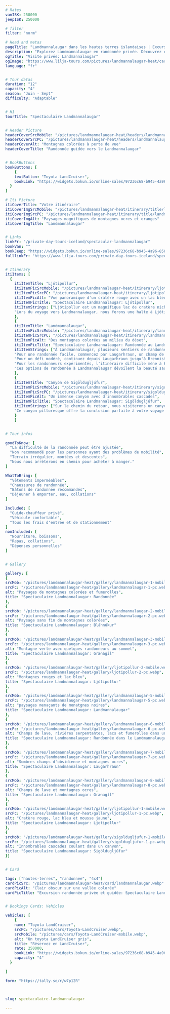 ```yaml
---
# Rates
vanISK: 250000
jeepISK: 250000

# filter
filter: "norm"

# Head and metas
pageTitle: "Landmannalaugar dans les hautes terres islandaises | Excursion d'exception "
description: "Explorez Landmannalaugar en randonnée privée. Découvrez champs de lave, montagnes colorées et vues à couper le souffle. Réservez votre aventure !"
ogTitle: "Visite privée: Landmannalaugar"
ogImage: "https://www.lilja-tours.com/pictures/landmannalaugar-heat/card/landmannalaugar.webp"
language: "fr"


# Tour datas
duration: "12"
capacity: "4"
season: "Juin - Sept"
difficulty: "Adaptable"


# H1
tourTitle: "Spectaculaire Landmannalaugar"


# Header Picture
headerCoverSrcMobile: "/pictures/landmannalaugar-heat/headers/landmannalaugar-mobile.webp"
headerCoverSrcPC: "/pictures/landmannalaugar-heat/headers/landmannalaugar-pc.webp"
headerCoverAlt: "Montagnes colorées à perte de vue"
headerCoverTitle: "Randonnée guidée vers le Landmannalaugar"


# BookButtons
bookButtons: [
    {
    textButton: "Toyota LandCruiser",
    bookLink: "https://widgets.bokun.io/online-sales/97236c68-b945-4a96-8587-660bdc4c45fd/experience-calendar/751054"
  }
]

# Iti Picture
itiCoverTitle: "Votre itinéraire"
itiCoverImgSrcMobile: "/pictures/landmannalaugar-heat/itinerary/title/landmannalaugar-mobile.webp"
itiCoverImgSrcPC: "/pictures/landmannalaugar-heat/itinerary/title/landmannalaugar-pc.webp"
itiCoverImgAlt: "Paysages magnifiques de montagnes ocres et oranges"
itiCoverImgTitle: "Landmannalaugar"


# Links
linkFr: "/private-day-tours-iceland/spectacular-landmannalaugar"
bookVan: ""
bookJeep: "https://widgets.bokun.io/online-sales/97236c68-b945-4a96-8587-660bdc4c45fd/experience-calendar/751054"
fulllinkFr: "https://www.lilja-tours.com/private-day-tours-iceland/spectacular-landmannalaugar"


# Itinerary
itiItems: [
  { 
    itiItemTitle: "Ljótipollur",
    itiItemPicSrcMobile: "/pictures/landmannalaugar-heat/itinerary/ljotipollur-mobile.webp",
    itiItemPicSrcPC: "/pictures/landmannalaugar-heat/itinerary/ljotipollur-pc.webp",
    itiItemPicAlt: "Vue panoramique d'un cratère rouge avec un lac bleu turquoise au fond de celui-ci",
    itiItemPicTitle: "Spectaculaire Landmannalaugar: Ljótipollur",
    itiItemStrings: ["Ljótipollur est un magnifique lac de cratère niché au milieu de montagnes rouge fer, offrant des vues à couper le souffle sur le paysage environnant. Malgré son nom, qui se traduit par -L'Étang Laid-, Ljótipollur est une merveille naturelle d'une beauté captivante. Ses eaux bleu vif contrastent vivement avec les pentes couleur rouille, créant un spectacle envoûtant, parfait pour la photographie et les promenades en pleine nature.",  
    "Lors du voyage vers Landmannalaugar, nous ferons une halte à Ljótipollur pour admirer les vues panoramiques et apprécier sa beauté unique. Ce lieu pittoresque offre non seulement un paysage incroyable, mais aussi une atmosphère paisible, faisant de cette étape un moment inoubliable des hautes terres islandaises. Son nom trompeur ajoute à son mystère, car la beauté de Ljótipollur est tout sauf laide. Découvrez le charme de ce joyau caché et profitez de l'un des paysages les plus uniques d'Islande."]
    },
    {
    itiItemTitle: "Landmannalaugar",
    itiItemPicSrcMobile: "/pictures/landmannalaugar-heat/itinerary/landmannalaugar-mobile.webp",
    itiItemPicSrcPC: "/pictures/landmannalaugar-heat/itinerary/landmannalaugar-pc.webp",
    itiItemPicAlt: "Des montagnes colorées au milieu du déset",
    itiItemPicTitle: "Spectaculaire Landmannalaugar: Randonnée au Landmannalaugar",
    itiItemStrings: ["À Landmannalaugar, plusieurs sentiers de randonnée conviennent à différents niveaux de condition physique, offrant tous des vues imprenables sur les paysages uniques de l'Islande.",  
    "Pour une randonnée facile, commencez par Laugarhraun, un champ de lave rempli d'obsidienne avec des vues panoramiques sur la région. Ce chemin est doux et pittoresque. À la fin, vous pouvez faire un détour vers Grænagíl, une montagne verte vibrante de rhyolite altérée, en traversant le champ de lave.",  
    "Pour un défi modéré, continuez depuis Laugarhraun jusqu'à Brennisteinsalda, une montagne orange et rouge avec des fumerolles. L'ascension offre des vues spectaculaires.",  
    "Pour les randonneurs expérimentés, l'itinéraire difficile mène à Bláhnúkur, un sommet sombre aux pentes raides. L'ascension est exigeante mais récompense par des panoramas époustouflants sur les montagnes environnantes. En redescendant, vous atteindrez également le sommet de Brennisteinsalda avant de revenir par Laugarhraun.",  
    "Ces options de randonnée à Landmannalaugar dévoilent la beauté sauvage et les paysages volcaniques variés de l'Islande, faisant de ce lieu une destination incontournable pour les amoureux de la nature."]
    },
    {
    itiItemTitle: "Canyon de Sigöldugljúfur",
    itiItemPicSrcMobile: "/pictures/landmannalaugar-heat/itinerary/sigoldugljufur-mobile.webp",
    itiItemPicSrcPC: "/pictures/landmannalaugar-heat/itinerary/sigoldugljufur-pc.webp",
    itiItemPicAlt: "Un immense canyon avec d'innombrables cascades",
    itiItemPicTitle: "Spectaculaire Landmannalaugar: Sigöldugljúfur",
    itiItemStrings: ["Sur le chemin du retour, nous visiterons un canyon à couper le souffle connu sous le nom de Vallée des Larmes. Ce joyau caché est un spectacle envoûtant, avec d'innombrables cascades dévalant majestueusement les parois du canyon, créant une atmosphère mystique. Le bruit de l'eau en cascade résonne dans toute la vallée, ajoutant à son ambiance enchanteresse.",  
    "Ce canyon pittoresque offre la conclusion parfaite à votre voyage à travers les Hautes Terres islandaises. Sa beauté saisissante et son cadre serein laissent une impression durable, capturant l'esprit sauvage des paysages islandais."]
    }
    ]


# Tour infos

goodToKnow: [  
  "La difficulté de la randonnée peut être ajustée",  
  "Non recommandé pour les personnes ayant des problèmes de mobilité",  
  "Terrain irrégulier, montées et descentes",  
  "Nous nous arrêterons en chemin pour acheter à manger."  
]

WhatToBring: [  
  "Vêtements imperméables",  
  "Chaussures de randonnée",  
  "Bâtons de randonnée recommandés",  
  "Déjeuner à emporter, eau, collations"  
]

Included: [  
  "Guide-chauffeur privé",  
  "Véhicule confortable",  
  "Tous les frais d'entrée et de stationnement"  
]
nonIncluded: [  
  "Nourriture, boissons",  
  "Repas, collations",  
  "Dépenses personnelles"  
]


# Gallery

gallery: [
{
srcMob: "/pictures/landmannalaugar-heat/gallery/landmannalaugar-1-mobile.webp",
srcPc: "/pictures/landmannalaugar-heat/gallery/landmannalaugar-1-pc.webp",
alt: "Paysages de montagnes colorées et fumerolles",
title: "Spectaculaire Landmannalaugar: Randonnée"
},    
{
srcMob: "/pictures/landmannalaugar-heat/gallery/landmannalaugar-2-mobile.webp",
srcPc: "/pictures/landmannalaugar-heat/gallery/landmannalaugar-2-pc.webp",
alt: "Paysage sans fin de montagnes colorées",
title: "Spectaculaire Landmannalaugar: Bláhnúkur"
},    
{
srcMob: "/pictures/landmannalaugar-heat/gallery/landmannalaugar-3-mobile.webp",
srcPc: "/pictures/landmannalaugar-heat/gallery/landmannalaugar-3-pc.webp",
alt: "Montagne verte avec quelques randonneurs au sommet",
title: "Spectaculaire Landmannalaugar: Grænagíl"
},  
{
srcMob: "/pictures/landmannalaugar-heat/gallery/ljotipollur-2-mobile.webp",
srcPc: "/pictures/landmannalaugar-heat/gallery/ljotipollur-2-pc.webp",
alt: "Montagnes rouges et lac bleu",
title: "Spectaculaire Landmannalaugar: Ljótipollur"
},  
{
srcMob: "/pictures/landmannalaugar-heat/gallery/landmannalaugar-5-mobile.webp",
srcPc: "/pictures/landmannalaugar-heat/gallery/landmannalaugar-5-pc.webp",
alt: "paysages menaçants de monatgnes noires",
title: "Spectaculaire Landmannalaugar: Landmannalaugar"
},   
{
srcMob: "/pictures/landmannalaugar-heat/gallery/landmannalaugar-6-mobile.webp",
srcPc: "/pictures/landmannalaugar-heat/gallery/landmannalaugar-6-pc.webp",
alt: "Champs de lave, rivières serpentantes, lacs et fumerolles dans un même panorama",
title: "Spectaculaire Landmannalaugar: Randonnée dans le Landmannalaugar"
},    
{
srcMob: "/pictures/landmannalaugar-heat/gallery/landmannalaugar-7-mobile.webp",
srcPc: "/pictures/landmannalaugar-heat/gallery/landmannalaugar-7-pc.webp",
alt: "Sombres champs d'obsidienne et montagnes ocres",
title: "Spectaculaire Landmannalaugar: Laugarhraun"
},  
{
srcMob: "/pictures/landmannalaugar-heat/gallery/landmannalaugar-8-mobile.webp",
srcPc: "/pictures/landmannalaugar-heat/gallery/landmannalaugar-8-pc.webp",
alt: "Champs de lave et montagnes ocres",
title: "Spectaculaire Landmannalaugar: Grænagíl"
},  
{
srcMob: "/pictures/landmannalaugar-heat/gallery/ljotipollur-1-mobile.webp",
srcPc: "/pictures/landmannalaugar-heat/gallery/ljotipollur-1-pc.webp",
alt: "Cratère rouge, lac bleu et mousse jaune",
title: "Spectaculaire Landmannalaugar: Ljotipollur"
},  
{
srcMob: "/pictures/landmannalaugar-heat/gallery/sigoldugljufur-1-mobile.webp",
srcPc: "/pictures/landmannalaugar-heat/gallery/sigoldugljufur-1-pc.webp",
alt: "Innombrables cascades coulant dans un canyon",
title: "Spectaculaire Landmannalaugar: Sigöldugljúfur"
}]


# Card

tags: ["hautes-terres", "randonnee", "4x4"]
cardPicSrc: "/pictures/landmannalaugar-heat/card/landmannalaugar.webp"
cardPicAlt: "Clair obscur sur une vallée colorée"
cardPicTitle: "Excursion randonnée privée et guidée: Spectaculaire Landmannalaugar"


# Bookings Cards: Vehicles

vehicles: [
    {
    name: "Toyota LandCruiser",
    srcPC: "/pictures/cars/Toyota-LandCruiser.webp",
    srcMobile: "/pictures/cars/Toyota-LandCruiser-mobile.webp",
    alt: "Un toyota LandCruiser gris",
    title: "Réservez en LandCruiser",
    rate: 250000,
    bookLink: "https://widgets.bokun.io/online-sales/97236c68-b945-4a96-8587-660bdc4c45fd/experience-calendar/751054",
    capacity: "4"
  }

]

form: "https://tally.so/r/w7p12R"



slug: spectaculaire-landmannalaugar

---
```

